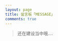 ```yaml
---
layout: page
title: 留言板「MESSAGE」
comments: true 
---
```


<!-- <img src="https://robotkang-1257995526.cos.ap-chengdu.myqcloud.com/image/egypt-clipart-desert-pyramid.png" wwidth="100%" height="auto" alt="photos"/> -->

>还在建设当中哦....


